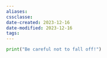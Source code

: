 ```yaml
---
aliases: 
cssclasse: 
date-created: 2023-12-16
date-modified: 2023-12-16
tags: 
---
```

```python
print("Be careful not to fall off!")
```
